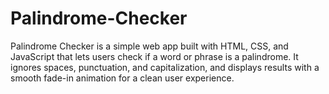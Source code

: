 # Palindrome-Checker
Palindrome Checker is a simple web app built with HTML, CSS, and JavaScript that lets users check if a word or phrase is a palindrome. It ignores spaces, punctuation, and capitalization, and displays results with a smooth fade-in animation for a clean user experience.
